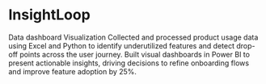 # InsightLoop
Data dashboard Visualization
Collected and processed product usage data using Excel and Python to identify underutilized features and detect drop-off points across the user journey.
Built visual dashboards in Power BI to present actionable insights, driving decisions to refine onboarding flows and improve feature adoption by 25%.
